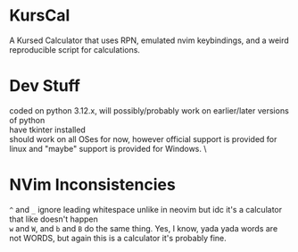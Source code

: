 # KursCal
A Kursed Calculator that uses RPN, emulated nvim keybindings, and a weird reproducible script for calculations.

# Dev Stuff
coded on python 3.12.x, will possibly/probably work on earlier/later versions of python \
have tkinter installed \
should work on all OSes for now, however official support is provided for linux and \"maybe\" support is provided for Windows. \

# NVim Inconsistencies
`^` and `_` ignore leading whitespace unlike in neovim but idc it's a calculator that like doesn't happen \
`w` and `W`, and `b` and `B` do the same thing. Yes, I know, yada yada words are not WORDS, but again this is a calculator it's probably fine. 